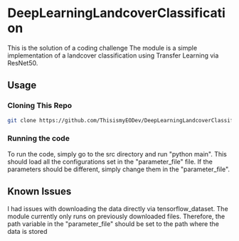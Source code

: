 # DeepLearningLandcoverClassification
This is the solution of a coding challenge
The module is a simple implementation of a landcover classification using Transfer Learning via ResNet50.

## Usage

### Cloning This Repo

```bash
git clone https://github.com/ThisismyEODev/DeepLearningLandcoverClassification.git
```

### Running the code

To run the code, simply go to the src directory and run "python main".
This should load all the configurations set in the "parameter_file" file.
If the parameters should be different, simply change them in the "parameter_file".


## Known Issues

I had issues with downloading the data directly via tensorflow_dataset. 
The module currently only runs on previously downloaded files.
Therefore, the path variable in the "parameter_file" should be set to the
path where the data is stored

